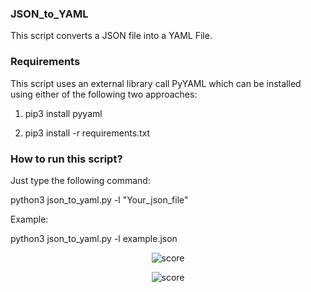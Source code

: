 ### JSON_to_YAML

This script converts a JSON file into a YAML File.

### Requirements 

This script uses an external library call PyYAML which can be installed using either of the following two approaches:

1. pip3 install pyyaml

2. pip3 install -r requirements.txt

### How to run this script?

Just type the following command:

python3 json_to_yaml.py -l "Your_json_file"

Example:

python3 json_to_yaml.py -l example.json

<p align = "center">
	<img src="how_to_use.PNG" alt="score">
</p>
<p align = "center">
	<img src="sample.PNG" alt="score">
</p>
